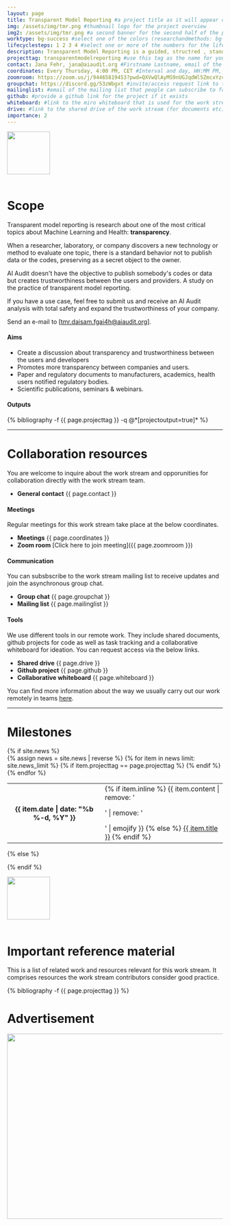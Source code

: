 ```yaml
---
layout: page
title: Transparent Model Reporting #a project title as it will appear on the website
img: /assets/img/tmr.png #thumbnail logo for the project overview
img2: /assets/img/tmr.png #a second banner for the second half of the page, contents of this banner should be related to the work stream
worktype: bg-success #select one of the colors (researchandmethods: bg-success, standardizationandregulation: bg-primary, softwaretooling: bg-info)
lifecyclesteps: 1 2 3 4 #select one or more of the numbers for the life cycle steps 1 2 3 4
description: Transparent Model Reporting is a guided, structred , standardized, analytical pathway for ML4H quality assurance/ model reporting practice / auditing framework #a very short description of
projecttag: transparentmodelreporting #use this tag as the name for your project .bib file
contact: Jana Fehr, jana@aiaudit.org #Firstname Lastname, email of the general contact
coordinates: Every Thursday, 4:00 PM, CET #Interval and day, HH:MM PM, time zone
zoomroom: https://zoom.us/j/94465819453?pwd=QXVwQlAyMS9nUGJqdWl5ZmcxYzc5QT09#link to the zoom room that is used for meetings
groupchat: https://discord.gg/53zWbgxt #invite/access request link to the group chat
mailinglist: #email of the mailing list that people can subscribe to for this workstream
github: #provide a github link for the project if it exists
whiteboard: #link to the miro whiteboard that is used for the work stream
drive: #link to the shared drive of the work stream (for documents etc)
importance: 2
---
```


<div class="row">
    <div class="col-sm mt-3 mt-md-0">
        <img class="img-fluid rounded z-depth-1" src="{{ page.img | relative_url }}" alt="" title="" width="{{ site.max_width }}" height="100"/>
    </div>
</div>
<br/>

# Scope
Transparent model reporting is research about one of the most critical topics about Machine Learning and Health: **transparency**.

When a researcher, laboratory, or company discovers a new technology or method to evaluate one topic, there is a standard behavior not to publish data or the codes, preserving as a secret object to the owner.

AI Audit doesn't have the objective to publish somebody's codes or data but creates trustworthiness between the users and providers. A study on the practice of transparent model reporting.

If you have a use case, feel free to submit us and receive an AI Audit analysis with total safety and expand the trustworthiness of your company.

Send an e-mail to [tmr.daisam.fgai4h@aiaudit.org].

#### Aims
* Create a discussion about transparency and trustworthiness between the users and developers
* Promotes more transparency between companies and users.
* Paper and regulatory documents to manufacturers, academics, health users notified regulatory bodies.
* Scientific publications, seminars & webinars.

#### Outputs
<div class="publications">
  {% bibliography -f {{ page.projecttag }} -q @*[projectoutput=true]* %}
</div>

---
# Collaboration resources
You are welcome to inquire about the work stream and opporunities for collaboration directly with the work stream team.
* **General contact** {{ page.contact }}

#### Meetings
Regular meetings for this work stream take place at the below coordinates.
* **Meetings** {{ page.coordinates }}
* **Zoom room** [Click here to join meeting]({{ page.zoomroom }})

#### Communication
You can subsbscribe to the work stream mailing list to receive updates and join the asynchronous group chat.
* **Group chat** {{ page.groupchat }}
* **Mailing list** {{ page.mailinglist }}

#### Tools
We use different tools in our remote work. They include shared documents, github projects for code as well as task tracking and a collaborative whiteboard for ideation. You can request access via the below links.
* **Shared drive** {{ page.drive }}
* **Github project** {{ page.github }}
* **Collaborative whiteboard** {{ page.whiteboard }}

You can find more information about the way we usually carry out our work remotely in teams [here](https://aiaudit.org/join).

---

# Milestones
<div class="news">
  {% if site.news  %}
    <div class="table-responsive">
      <table class="table table-sm table-borderless">
      {% assign news = site.news | reverse %}
      {% for item in news limit: site.news_limit %}
        {% if item.projecttag == page.projecttag %}
            <tr>
            <th scope="row">{{ item.date | date: "%b %-d, %Y" }}</th>
            <td>
                {% if item.inline %}
                {{ item.content | remove: '<p>' | remove: '</p>' | emojify }}
                {% else %}
                <a class="news-title" href="{{ item.url | relative_url }}">{{ item.title }}</a>
                {% endif %}
            </td>
            </tr>
        {% endif %}
      {% endfor %}
      </table>
    </div>
  {% else %}

  {% endif %}
</div>

<div class="row">
    <div class="col-sm mt-3 mt-md-0">
        <img class="img-fluid rounded z-depth-1" src="{{ page.img2 | relative_url }}" alt="" title="" width="{{ site.max_width }}" height="100"/>
    </div>
</div>
<br/>

# Important reference material
This is a list of related work and resources relevant for this work stream. It comprises resources the work stream contributors consider good practice.

<div class="publications">
  {% bibliography -f {{ page.projecttag }} %}
</div>

# Advertisement

<div class="row">
    <div class="col-sm mt-3 mt-md-0">
        <img class="img-fluid rounded z-depth-1" src="{{ '/assets/img/flyer_tmr.png' | relative_url }}" alt="" title="" width="768" height="432"/>
    </div>
</div>

